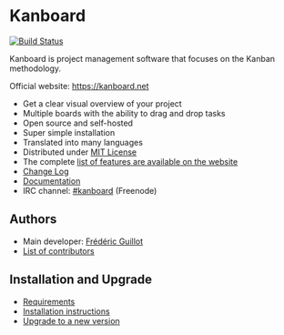 Kanboard
========

[![Build Status](https://travis-ci.org/kanboard/kanboard.svg?branch=master)](https://travis-ci.org/kanboard/kanboard)

Kanboard is project management software that focuses on the Kanban methodology.

Official website: <https://kanboard.net>

- Get a clear visual overview of your project
- Multiple boards with the ability to drag and drop tasks
- Open source and self-hosted
- Super simple installation
- Translated into many languages
- Distributed under [MIT License](https://github.com/kanboard/kanboard/blob/master/LICENSE)
- The complete [list of features are available on the website](https://kanboard.net/features)
- [Change Log](https://github.com/kanboard/kanboard/blob/master/ChangeLog)
- [Documentation](https://kanboard.net/documentation)
- IRC channel: [#kanboard](ircs://chat.freenode.net:6697/#kanboard) (Freenode)

Authors
-------

- Main developer: [Frédéric Guillot](https://github.com/fguillot)
- [List of contributors](https://github.com/kanboard/kanboard/graphs/contributors)

Installation and Upgrade
------------------------

- [Requirements](https://kanboard.net/documentation/requirements)
- [Installation instructions](https://kanboard.net/documentation/docker)
- [Upgrade to a new version](https://kanboard.net/documentation/update)
